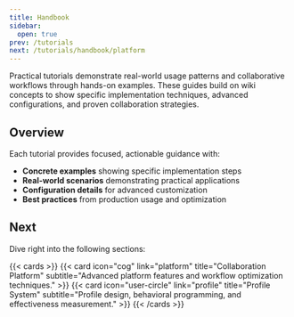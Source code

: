 ```yaml
---
title: Handbook
sidebar:
  open: true
prev: /tutorials
next: /tutorials/handbook/platform
---
```


Practical tutorials demonstrate real-world usage patterns and collaborative workflows through hands-on examples. These guides build on wiki concepts to show specific implementation techniques, advanced configurations, and proven collaboration strategies.

<!--more-->

## Overview

Each tutorial provides focused, actionable guidance with:

- **Concrete examples** showing specific implementation steps
- **Real-world scenarios** demonstrating practical applications
- **Configuration details** for advanced customization
- **Best practices** from production usage and optimization

## Next

Dive right into the following sections:

{{< cards >}}
  {{< card icon="cog" link="platform" title="Collaboration Platform" subtitle="Advanced platform features and workflow optimization techniques." >}}
  {{< card icon="user-circle" link="profile" title="Profile System" subtitle="Profile design, behavioral programming, and effectiveness measurement." >}}
{{< /cards >}}
